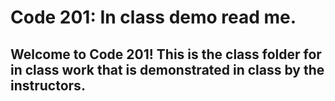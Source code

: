 # Code 201: In class demo read me.

## Welcome to Code 201! This is the class folder for in class work that is demonstrated in class by the instructors.
